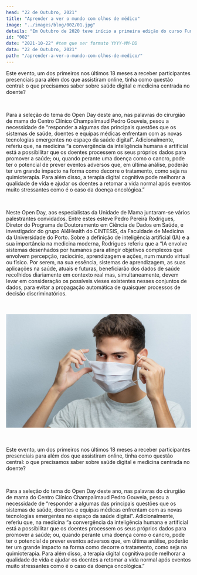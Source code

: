 ```yaml
---
head: "22 de Outubro, 2021"
title: "Aprender a ver o mundo com olhos de médico"
image: "../images/blog/002/01.jpg"
details: "Em Outubro de 2020 teve início a primeira edição do curso Fundamentals of Medicine, concebido conjuntamente pela Faculdade de Medicina da Universidade do Algarve e pela Fundação Champalimaud."
id: "002"
date: "2021-10-22" #tem que ser formato YYYY-MM-DD
data: "22 de Outubro, 2021"
path: "/aprender-a-ver-o-mundo-com-olhos-de-medico/"
---
```



<div class="split">

<div>
<p>
  Este evento, um dos primeiros nos últimos 18 meses a receber participantes presenciais para além dos que assistiram online, tinha como questão central: o que precisamos saber sobre saúde digital e medicina centrada no doente?
</p>
<br>
<p>
Para a seleção do tema do Open Day deste ano, nas palavras do cirurgião de mama do Centro Clínico Champalimaud Pedro Gouveia, pesou a necessidade de “responder a algumas das principais questões que os sistemas de saúde, doentes e equipas médicas enfrentam com as novas tecnologias emergentes no espaço da saúde digital”. Adicionalmente, referiu que, na medicina “a convergência da inteligência humana e artificial está a possibilitar que os doentes processem os seus próprios dados para promover a saúde; ou, quando perante uma doença como o cancro, pode ter o potencial de prever eventos adversos que, em última análise, poderão ter um grande impacto na forma como decorre o tratamento, como seja na quimioterapia. Para além disso, a terapia digital cognitiva pode melhorar a qualidade de vida e ajudar os doentes a retomar a vida normal após eventos muito stressantes como é o caso da doença oncológica.”
</p>
<br>
<p>
Neste Open Day, aos especialistas da Unidade de Mama juntaram-se vários palestrantes convidados. Entre estes esteve Pedro Pereira Rodrigues, Diretor do Programa de Doutoramento em Ciência de Dados em Saúde, e investigador do grupo AI4Health do CINTESIS, da Faculdade de Medicina da Universidade do Porto. Sobre a definição de inteligência artificial (IA) e a sua importância na medicina moderna, Rodrigues referiu que a “IA envolve sistemas desenhados por humanos para atingir objetivos complexos que envolvem percepção, raciocínio, aprendizagem e ações, num mundo virtual ou físico. Por serem, na sua essência, sistemas de aprendizagem, as suas aplicações na saúde, atuais e futuras, beneficiarão dos dados de saúde recolhidos diariamente em contexto real mas, simultaneamente, devem levar em consideração os possíveis vieses existentes nesses conjuntos de dados, para evitar a propagação automática de quaisquer processos de decisão discriminatórios.
</p>
<br>
<br>

<img src="../images/blog/004/02.jpg" alt="A Importância da Terapia da Fala em Tempos de Pandemia">
<br>
<br>
<br>
<p>
  Este evento, um dos primeiros nos últimos 18 meses a receber participantes presenciais para além dos que assistiram online, tinha como questão central: o que precisamos saber sobre saúde digital e medicina centrada no doente?
</p>
<br>
<p>
Para a seleção do tema do Open Day deste ano, nas palavras do cirurgião de mama do Centro Clínico Champalimaud Pedro Gouveia, pesou a necessidade de “responder a algumas das principais questões que os sistemas de saúde, doentes e equipas médicas enfrentam com as novas tecnologias emergentes no espaço da saúde digital”. Adicionalmente, referiu que, na medicina “a convergência da inteligência humana e artificial está a possibilitar que os doentes processem os seus próprios dados para promover a saúde; ou, quando perante uma doença como o cancro, pode ter o potencial de prever eventos adversos que, em última análise, poderão ter um grande impacto na forma como decorre o tratamento, como seja na quimioterapia. Para além disso, a terapia digital cognitiva pode melhorar a qualidade de vida e ajudar os doentes a retomar a vida normal após eventos muito stressantes como é o caso da doença oncológica.”
</p>
<br>
</div>

</div>



